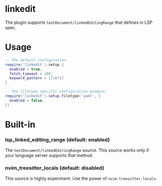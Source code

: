 # linkedit

The plugin supports `textDocument/linkedEditingRange` that defines in LSP spec.

# Usage

```lua
-- The default configuration.
require('linkedit').setup {
  enabled = true,
  fetch_timeout = 200,
  keyword_pattern = [[\k*]]
}

-- The filetype specific configuration example.
require('linkedit').setup.filetype('yaml', {
  enabled = false,
})
```

# Built-in

### lsp_linked_editing_range (default: enabled)

The `textDocument/linkedEditingRange` source.
This source works only if your language server supports that method.


### nvim_treesitter_locals (default: disabled)

This source is highly experiment.
Use the power of `nvim-treesitter.locals`.


